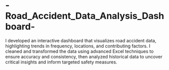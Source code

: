 # -Road_Accident_Data_Analysis_Dashboard-
I developed an interactive dashboard that visualizes road accident data, highlighting trends in frequency, locations, and contributing factors. I cleaned and transformed the data using advanced Excel techniques to ensure accuracy and consistency, then analyzed historical data to uncover critical insights and inform targeted safety measures.

